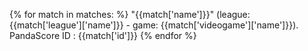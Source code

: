 {% for match in matches: %}
"{{match['name']}}" (league: {{match['league']['name']}} - game: {{match['videogame']['name']}}). PandaScore ID : {{match['id']}}
{% endfor %}
